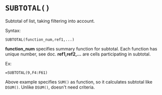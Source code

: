 # `SUBTOTAL()`

Subtotal of list, taking filtering into account.

Syntax:

```excel
SUBTOTAL(function_num,ref1,...)
```

**function_num** specifies summary function for subtotal. Each function has unique number, see doc. **ref1,ref2,...** are cells participating in subtotal.

Ex:

```excel
=SUBTOTAL(9,F4:F61)
```

Above example specifies `SUM()` as function, so it calculates subtotal like `DSUM()`. Unlike `DSUM()`, doesn't need criteria.
